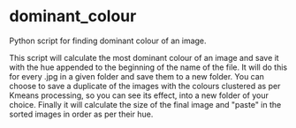 # dominant_colour
 Python script for finding dominant colour of an image.

 This script will calculate the most dominant colour of an image and save it with the hue appended to the beginning of the name of the file. 
 It will do this for every .jpg in a given folder and save them to a new folder. 
 You can choose to save a duplicate of the images with the colours clustered as per Kmeans processing, so you can see its effect, into a new folder of your choice.
 Finally it will calculate the size of the final image and "paste" in the sorted images in order as per their hue.

 
